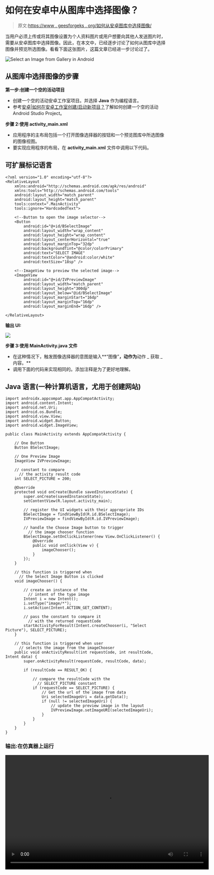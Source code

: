 # 如何在安卓中从图库中选择图像？

> 原文:[https://www . geesforgeks . org/如何从安卓图库中选择图像/](https://www.geeksforgeeks.org/how-to-select-an-image-from-gallery-in-android/)

当用户必须上传或将其图像设置为个人资料图片或用户想要向其他人发送图片时，需要从安卓图库中选择图像。因此，在本文中，已经逐步讨论了如何从图库中选择图像并预览所选图像。看看下面这张图片，这篇文章已经进一步讨论过了。

![Select an Image from Gallery in Android](img/8a9e5e70973fda2a0687f0c2f43211c1.png)

## **从图库中选择图像的步骤**

**第一步:创建一个空的活动项目**

*   创建一个空的活动安卓工作室项目。并选择 **Java** 作为编程语言。
*   参考[安卓|如何在安卓工作室创建/启动新项目？](https://www.geeksforgeeks.org/android-how-to-create-start-a-new-project-in-android-studio/)了解如何创建一个空的活动 Android Studio Project。

**步骤 2:使用 activity_main.xml**

*   应用程序的主布局包括一个打开图像选择器的按钮和一个预览图库中所选图像的图像视图。
*   要实现应用程序的布局，在 **activity_main.xml** 文件中调用以下代码。

## 可扩展标记语言

```
<?xml version="1.0" encoding="utf-8"?>
<RelativeLayout 
    xmlns:android="http://schemas.android.com/apk/res/android"
    xmlns:tools="http://schemas.android.com/tools"
    android:layout_width="match_parent"
    android:layout_height="match_parent"
    tools:context=".MainActivity"
    tools:ignore="HardcodedText">

    <!--Button to open the image selector-->
    <Button
        android:id="@+id/BSelectImage"
        android:layout_width="wrap_content"
        android:layout_height="wrap_content"
        android:layout_centerHorizontal="true"
        android:layout_marginTop="32dp"
        android:backgroundTint="@color/colorPrimary"
        android:text="SELECT IMAGE"
        android:textColor="@android:color/white"
        android:textSize="18sp" />

    <!--ImageView to preview the selected image-->
    <ImageView
        android:id="@+id/IVPreviewImage"
        android:layout_width="match_parent"
        android:layout_height="300dp"
        android:layout_below="@id/BSelectImage"
        android:layout_marginStart="16dp"
        android:layout_marginTop="16dp"
        android:layout_marginEnd="16dp" />

</RelativeLayout>
```

**输出 UI:**

![](img/f7f51b9bedf0c402b3a835463f3cc0f5.png)

**步骤 3:使用 MainActivity.java 文件**

*   在这种情况下，触发图像选择器的意图是输入**“图像”**，动作为**动作 _ 获取 _ 内容。**
*   调用下面的代码来实现相同的。添加注释是为了更好地理解。

## Java 语言(一种计算机语言，尤用于创建网站)

```
import androidx.appcompat.app.AppCompatActivity;
import android.content.Intent;
import android.net.Uri;
import android.os.Bundle;
import android.view.View;
import android.widget.Button;
import android.widget.ImageView;

public class MainActivity extends AppCompatActivity {

    // One Button
    Button BSelectImage;

    // One Preview Image
    ImageView IVPreviewImage;

    // constant to compare 
      // the activity result code
    int SELECT_PICTURE = 200;

    @Override
    protected void onCreate(Bundle savedInstanceState) {
        super.onCreate(savedInstanceState);
        setContentView(R.layout.activity_main);

        // register the UI widgets with their appropriate IDs
        BSelectImage = findViewById(R.id.BSelectImage);
        IVPreviewImage = findViewById(R.id.IVPreviewImage);

        // handle the Choose Image button to trigger 
          // the image chooser function
        BSelectImage.setOnClickListener(new View.OnClickListener() {
            @Override
            public void onClick(View v) {
                imageChooser();
            }
        });
    }

    // this function is triggered when
      // the Select Image Button is clicked
    void imageChooser() {

        // create an instance of the 
          // intent of the type image
        Intent i = new Intent();
        i.setType("image/*");
        i.setAction(Intent.ACTION_GET_CONTENT);

        // pass the constant to compare it 
          // with the returned requestCode
        startActivityForResult(Intent.createChooser(i, "Select Picture"), SELECT_PICTURE);
    }

    // this function is triggered when user
      // selects the image from the imageChooser
    public void onActivityResult(int requestCode, int resultCode, Intent data) {
        super.onActivityResult(requestCode, resultCode, data);

        if (resultCode == RESULT_OK) {

            // compare the resultCode with the
              // SELECT_PICTURE constant
            if (requestCode == SELECT_PICTURE) {
                // Get the url of the image from data
                Uri selectedImageUri = data.getData();
                if (null != selectedImageUri) {
                    // update the preview image in the layout
                    IVPreviewImage.setImageURI(selectedImageUri);
                }
            }
        }
    }
}
```

### **输出:在仿真器上运行**

<video class="wp-video-shortcode" id="video-530532-1" width="640" height="360" preload="metadata" controls=""><source type="video/mp4" src="https://media.geeksforgeeks.org/wp-content/uploads/20201217140541/GFG_nexus_5.mp4?_=1">[https://media.geeksforgeeks.org/wp-content/uploads/20201217140541/GFG_nexus_5.mp4](https://media.geeksforgeeks.org/wp-content/uploads/20201217140541/GFG_nexus_5.mp4)</video>